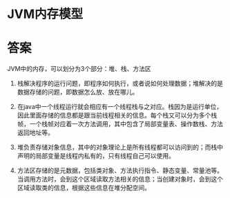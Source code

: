 # JVM内存模型

# 答案
JVM中的内存，可以划分为3个部分：堆、栈、方法区

1. 栈解决程序的运行问题，即程序如何执行，或者说如何处理数据；堆解决的是数据存储的问题，即数据怎么放、放在哪儿。

2. 在java中一个线程运行就会相应有一个线程栈与之对应。栈因为是运行单位，因此里面存储的信息都是跟当前线程相关的信息。每个栈又可以分为多个栈帧，一个栈帧对应着一次方法调用，其中包含了局部变量表、操作数栈、方法返回地址等。

3. 堆负责存储对象信息，其中的对象理论上是所有线程都可以访问到的；而栈中声明的局部变量是线程内私有的，只有线程自己可以使用。

4. 方法区存储的是元数据，包括类对象、方法执行指令、静态变量、常量池等。当调用方法时，会到这个区域读取方法相关的信息；当创建对象时，会到这个区域读取类的信息，根据这些信息在堆分配空间。